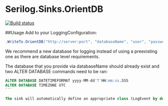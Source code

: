 # Serilog.Sinks.OrientDB
[![Build status](https://ci.appveyor.com/api/projects/status/1chwti46dk8812rb/branch/master?svg=true)](https://ci.appveyor.com/project/psibernetic/serilog-sinks-orientdb/branch/master)

##Usage
Add to your LoggingConfiguration:
```csharp
.WriteTo.OrientDB("http://server:port", "databaseName", "user", "password")
```
We recommend a new database for logging instead of using a preexisting one as there are database level requirements.

The database that you provide via databaseName should already exist and two ALTER DATABASE commands need to be ran:
````SQL
ALTER DATABASE DATETIMEFORMAT yyyy-MM-dd'T'HH:mm:ss.SSS
ALTER DATABASE TIMEZONE UTC
```

The sink will automatically define an appropriate class (LogEvent by default) with appropriate schema.
